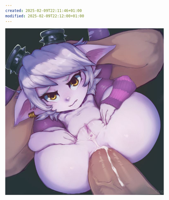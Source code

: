 ```yaml
---
created: 2025-02-09T22:11:46+01:00
modified: 2025-02-09T22:12:00+01:00
---
```


![Image](./630ff2932247ff7d5f121b3205d4b16b.jpg)
